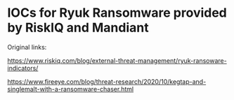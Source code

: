 # IOCs for Ryuk Ransomware provided by RiskIQ and Mandiant


Original links: 

https://www.riskiq.com/blog/external-threat-management/ryuk-ransoware-indicators/

https://www.fireeye.com/blog/threat-research/2020/10/kegtap-and-singlemalt-with-a-ransomware-chaser.html
